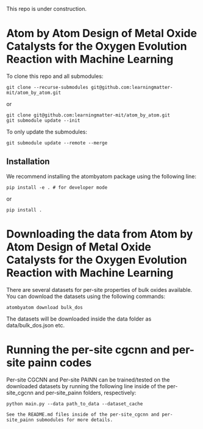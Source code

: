 This repo is under construction.

# Atom by Atom Design of Metal Oxide Catalysts for the Oxygen Evolution Reaction with Machine Learning

To clone this repo and all submodules:
```
git clone --recurse-submodules git@github.com:learningmatter-mit/atom_by_atom.git
```
or
```
git clone git@github.com:learningmatter-mit/atom_by_atom.git
git submodule update --init
```

To only update the submodules:
```
git submodule update --remote --merge
```

## Installation 

We recommend installing the atombyatom package using the following line:
```
pip install -e . # for developer mode
```
or 
```
pip install . 
```


# Downloading the data from Atom by Atom Design of Metal Oxide Catalysts for the Oxygen Evolution Reaction with Machine Learning

There are several datasets for per-site properties of bulk oxides available. You can download the datasets using the following commands: 
```
atombyatom download bulk_dos
```

The datasets will be downloaded inside the data folder as data/bulk_dos.json etc.

# Running the per-site cgcnn and per-site painn codes

Per-site CGCNN and Per-site PAINN can be trained/tested on the downloaded datasets by running the following line inside of the per-site_cgcnn and per-site_painn folders, respectively:
```
python main.py --data path_to_data --dataset_cache 

See the README.md files inside of the per-site_cgcnn and per-site_painn submodules for more details. 

